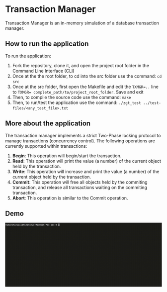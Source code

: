 # Transaction Manager

Transaction Manager is an in-memory simulation of a database transaction manager.


## How to run the application 

To run the application:
1. Fork the repository, clone it, and open the project root folder in the Command Line Interface (CLI)
2. Once at the the root folder, to cd into the src folder use the command: `cd src`
3. Once at the src folder, first open the Makefile and edit the `TXMGR=..` line to `TXMGR= complete_path/to/project_root_folder`. Save and exit
4. Then, to compile the source code use the command: `make`
5. Then, to run/test the application use the command: `./zgt_test ../test-files/<any_test_file>.txt`

## More about the application

The transaction manager implements a strict Two-Phase locking protocol to manage transactions (concurrency control). The following operations are currently supported within transactions:

1. **Begin**: This operation will begin/start the transaction.
2. **Read**: This operation will print the value (a number) of the current object held by the transaction. 
3. **Write**: This operation will increase and print the value (a number) of the current object held by the transaction. 
4. **Commit**: This operation will free all objects held by the commiting transaction, and release all transactions waiting on the commiting transaction.
5. **Abort**: This operation is similar to the Commit operation.


## Demo

![Application walkthrough](walkthrough.gif)
